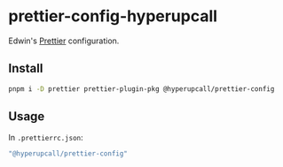 # prettier-config-hyperupcall

Edwin's [Prettier](https://prettier.io) configuration.

## Install

```sh
pnpm i -D prettier prettier-plugin-pkg @hyperupcall/prettier-config
```

## Usage

In `.prettierrc.json`:

```sh
"@hyperupcall/prettier-config"
```
